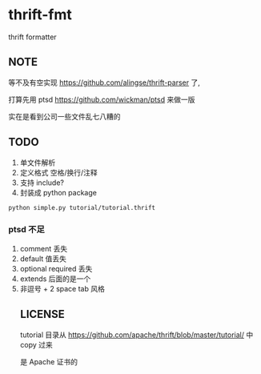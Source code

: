 # thrift-fmt
thrift formatter

## NOTE

等不及有空实现 https://github.com/alingse/thrift-parser 了,

打算先用 ptsd https://github.com/wickman/ptsd 来做一版

实在是看到公司一些文件乱七八糟的

## TODO

1. 单文件解析
2. 定义格式 空格/换行/注释
3. 支持 include?
4. 封装成 python package

```bash
python simple.py tutorial/tutorial.thrift
```

### ptsd 不足

1. comment 丢失
2. default 值丢失
3. optional required 丢失
4. extends 后面的是一个 <object>
5. 非逗号 + 2 space tab 风格

## LICENSE

tutorial 目录从 https://github.com/apache/thrift/blob/master/tutorial/ 中 copy 过来

是 Apache 证书的
